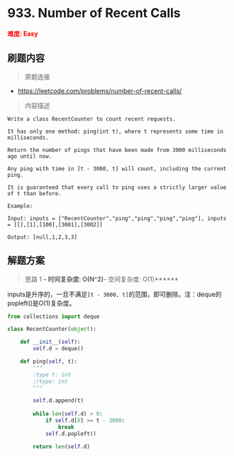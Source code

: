 # 933. Number of Recent Calls

**<font color=red>难度: Easy</font>**

## 刷题内容

> 原题连接

* https://leetcode.com/problems/number-of-recent-calls/

> 内容描述

```
Write a class RecentCounter to count recent requests.

It has only one method: ping(int t), where t represents some time in milliseconds.

Return the number of pings that have been made from 3000 milliseconds ago until now.

Any ping with time in [t - 3000, t] will count, including the current ping.

It is guaranteed that every call to ping uses a strictly larger value of t than before.

Example:

Input: inputs = ["RecentCounter","ping","ping","ping","ping"], inputs = [[],[1],[100],[3001],[3002]]

Output: [null,1,2,3,3]
```

## 解题方案

> 思路 1
******- 时间复杂度: O(N^2)******- 空间复杂度: O(1)******

inputs是升序的，一旦不满足`[t - 3000, t]`的范围，即可删除。注：deque的popleft()是O(1)复杂度。

```python
from collections import deque

class RecentCounter(object):

    def __init__(self):
        self.d = deque()

    def ping(self, t):
        """
        :type t: int
        :rtype: int
        """

        self.d.append(t)
        
        while len(self.d) > 0:
            if self.d[0] >= t - 3000:
                break
            self.d.popleft()

        return len(self.d)
```